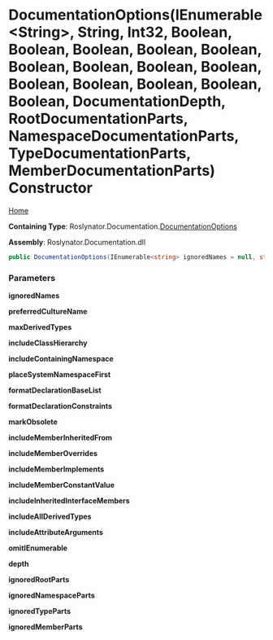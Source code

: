# DocumentationOptions\(IEnumerable\<String>, String, Int32, Boolean, Boolean, Boolean, Boolean, Boolean, Boolean, Boolean, Boolean, Boolean, Boolean, Boolean, Boolean, Boolean, Boolean, DocumentationDepth, RootDocumentationParts, NamespaceDocumentationParts, TypeDocumentationParts, MemberDocumentationParts\) Constructor

[Home](../../../../README.md#_top)

**Containing Type**: Roslynator\.Documentation\.[DocumentationOptions](../README.md#_top)

**Assembly**: Roslynator\.Documentation\.dll

```csharp
public DocumentationOptions(IEnumerable<string> ignoredNames = null, string preferredCultureName = null, int maxDerivedTypes = 5, bool includeClassHierarchy = true, bool includeContainingNamespace = true, bool placeSystemNamespaceFirst = true, bool formatDeclarationBaseList = true, bool formatDeclarationConstraints = true, bool markObsolete = true, bool includeMemberInheritedFrom = true, bool includeMemberOverrides = true, bool includeMemberImplements = true, bool includeMemberConstantValue = true, bool includeInheritedInterfaceMembers = false, bool includeAllDerivedTypes = false, bool includeAttributeArguments = true, bool omitIEnumerable = true, DocumentationDepth depth = Member, RootDocumentationParts ignoredRootParts = None, NamespaceDocumentationParts ignoredNamespaceParts = None, TypeDocumentationParts ignoredTypeParts = None, MemberDocumentationParts ignoredMemberParts = None)
```

### Parameters

**ignoredNames**

**preferredCultureName**

**maxDerivedTypes**

**includeClassHierarchy**

**includeContainingNamespace**

**placeSystemNamespaceFirst**

**formatDeclarationBaseList**

**formatDeclarationConstraints**

**markObsolete**

**includeMemberInheritedFrom**

**includeMemberOverrides**

**includeMemberImplements**

**includeMemberConstantValue**

**includeInheritedInterfaceMembers**

**includeAllDerivedTypes**

**includeAttributeArguments**

**omitIEnumerable**

**depth**

**ignoredRootParts**

**ignoredNamespaceParts**

**ignoredTypeParts**

**ignoredMemberParts**